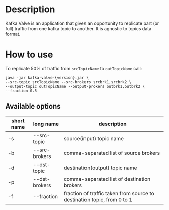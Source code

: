 # Description

Kafka Valve is an application that gives an opportunity to replicate part (or full) traffic from one kafka topic to 
another. It is agnostic to topics data format. 

# How to use
To replicate 50% of traffic from `srcTopicName` to `outTopicName` call:
```
java -jar kafka-valve-{version}.jar \
--src-topic srcTopicName --src-brokers srcbrk1,srcbrk2 \
--output-topic outTopicName --output-prokers outbrk1,outbrk2 \
--fraction 0.5
```

## Available options

short name | long name | description
-----------|-----------|-------------
-s | --src-topic | source(input) topic name |
-b | --src-brokers | comma-separated list of source brokers |
-d | --dst-topic | destination(output) topic name |
-p | --dst-brokers | comma-separated list of destination brokers |
-f | --fraction | fraction of traffic taken from source to destination topic, from 0 to 1 |
